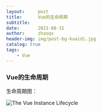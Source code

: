 ```yaml
---
layout:     post
title:      Vue的生命周期
subtitle:   
date:       2021-08-31
author:     zhaoqx
header-img: img/post-bg-kuaidi.jpg
catalog: true
tags:
    - Vue
---
```



### Vue的生命周期

生命周期图：

![The Vue Instance Lifecycle](https://vuejs.org/images/lifecycle.png)